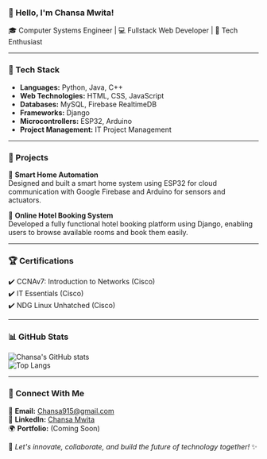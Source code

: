 ### 👋 Hello, I'm Chansa Mwita! 

🎓 Computer Systems Engineer | 💻 Fullstack Web Developer | 🚀 Tech Enthusiast  

---

### 🔧 Tech Stack
- **Languages:** Python, Java, C++
- **Web Technologies:** HTML, CSS, JavaScript
- **Databases:** MySQL, Firebase RealtimeDB
- **Frameworks:** Django
- **Microcontrollers:** ESP32, Arduino
- **Project Management:** IT Project Management  

---

### 🌟 Projects  
🔹 **Smart Home Automation**  
Designed and built a smart home system using ESP32 for cloud communication with Google Firebase and Arduino for sensors and actuators.

🔹 **Online Hotel Booking System**  
Developed a fully functional hotel booking platform using Django, enabling users to browse available rooms and book them easily.

---

### 🏆 Certifications  
✔️ CCNAv7: Introduction to Networks (Cisco)  
✔️ IT Essentials (Cisco)  
✔️ NDG Linux Unhatched (Cisco)  

---

### 📊 GitHub Stats  
![Chansa's GitHub stats](https://github-readme-stats.vercel.app/api?username=Chansa26&show_icons=true&theme=tokyonight)  
![Top Langs](https://github-readme-stats.vercel.app/api/top-langs/?username=your-github-username&layout=compact&theme=tokyonight)

---

### 🔗 Connect With Me  
📧 **Email:** Chansa915@gmail.com  
💼 **LinkedIn:** [Chansa Mwita](https://www.linkedin.com/in/chansa-mwita-33673a2a4)  
🌍 **Portfolio:** (Coming Soon)  

🚀 *Let's innovate, collaborate, and build the future of technology together!* ✨
